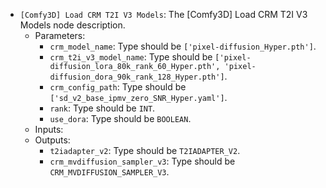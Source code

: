 - `[Comfy3D] Load CRM T2I V3 Models`: The [Comfy3D] Load CRM T2I V3 Models node description.
    - Parameters:
        - `crm_model_name`: Type should be `['pixel-diffusion_Hyper.pth']`.
        - `crm_t2i_v3_model_name`: Type should be `['pixel-diffusion_lora_80k_rank_60_Hyper.pth', 'pixel-diffusion_dora_90k_rank_128_Hyper.pth']`.
        - `crm_config_path`: Type should be `['sd_v2_base_ipmv_zero_SNR_Hyper.yaml']`.
        - `rank`: Type should be `INT`.
        - `use_dora`: Type should be `BOOLEAN`.
    - Inputs:
    - Outputs:
        - `t2iadapter_v2`: Type should be `T2IADAPTER_V2`.
        - `crm_mvdiffusion_sampler_v3`: Type should be `CRM_MVDIFFUSION_SAMPLER_V3`.
